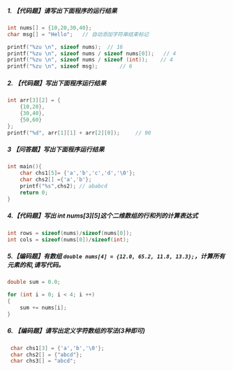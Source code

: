 ##### 1. 【代码题】请写出下面程序的运行结果

```c
int nums[] = {10,20,30,40};
char msg[] = "Hello";	// 自动添加字符串结束标记

printf("%zu \n", sizeof nums);	// 16
printf("%zu \n", sizeof nums / sizeof nums[0]);	  // 4	
printf("%zu \n", sizeof nums / sizeof (int));	 // 4
printf("%zu \n", sizeof msg);		// 6
```

##### 2. 【代码题】写出下面程序运行结果

```c
int arr[3][2] = {
    {10,20},
    {30,40},
    {50,60}
};
printf("%d", arr[1][1] + arr[2][0]);     // 90
```

##### 3 【问答题】写出下面程序运行结果

```c
int main(){
	char chs1[5]= {'a','b','c','d','\0'};
	char chs2[] ={'a','b'};
	printf("%s",chs2); // ababcd
	return 0;
}
```

##### 4.【代码题】写出 int nums\[3\]\[5\]这个二维数组的行和列的计算表达式

```c
int rows = sizeof(nums)/sizeof(nums[0]);
int cols = sizeof(nums[0])/sizeof(int);
```

##### 5.【编码题】有数组 `double nums[4] = {12.0, 65.2, 11.8, 13.3};`，计算所有元素的和,请写代码。

```c
double sum = 0.0;

for (int i = 0; i < 4; i ++)
{
	sum += nums[i];
}
```

##### 6. 【编码题】请写出定义字符数组的写法(3种即可)

```c
 char chs1[3] = {'a','b','\0'};
 char chs2[] = {"abcd"};
 char chs3[] = "abcd";

```




